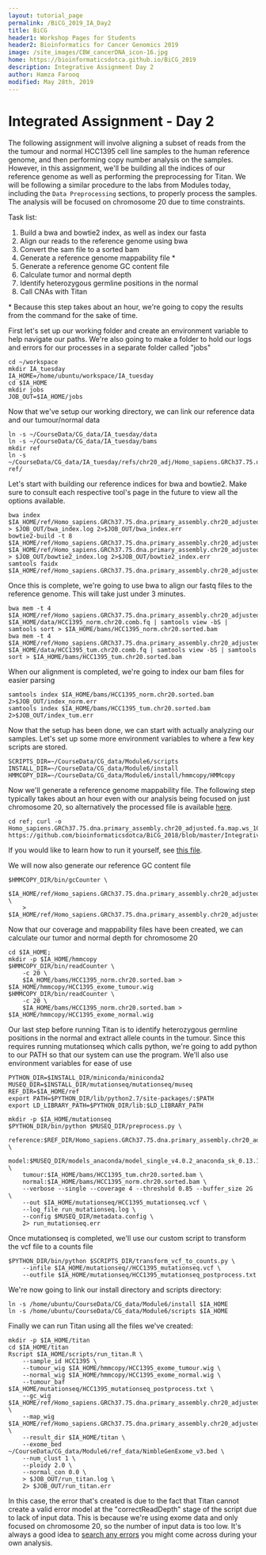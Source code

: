```yaml
---
layout: tutorial_page
permalink: /BiCG_2019_IA_Day2
title: BiCG
header1: Workshop Pages for Students
header2: Bioinformatics for Cancer Genomics 2019
image: /site_images/CBW_cancerDNA_icon-16.jpg
home: https://bioinformaticsdotca.github.io/BiCG_2019
description: Integrative Assignment Day 2
author: Hamza Farooq
modified: May 28th, 2019
---
```


# Integrated Assignment - Day 2

The following assignment will involve aligning a subset of reads from the the tumour and normal HCC1395 cell line samples to the human reference genome, and then performing copy number analysis on the samples. However, in this assignment, we'll be building all the indices of our reference genome as well as performing the preprocessing for Titan. We will be following a similar procedure to the labs from Modules today, including the `Data Preprocessing` sections, to properly process the samples. The analysis will be focused on chromosome 20 due to time constraints.

Task list:  
1) Build a bwa and bowtie2 index, as well as index our fasta  
2) Align our reads to the reference genome using bwa  
3) Convert the sam file to a sorted bam  
4) Generate a reference genome mappability file \*  
5) Generate a reference genome GC content file  
6) Calculate tumor and normal depth  
7) Identify heterozygous germline positions in the normal  
8) Call CNAs with Titan  

\* Because this step takes about an hour, we're going to copy the results from the command for the sake of time.

First let's set up our working folder and create an environment variable to help navigate our paths. We're also going to make a folder to hold our logs and errors for our processes in a separate folder called "jobs"

```
cd ~/workspace
mkdir IA_tuesday
IA_HOME=/home/ubuntu/workspace/IA_tuesday
cd $IA_HOME
mkdir jobs
JOB_OUT=$IA_HOME/jobs
```

Now that we've setup our working directory, we can link our reference data and our tumour/normal data

```
ln -s ~/CourseData/CG_data/IA_tuesday/data
ln -s ~/CourseData/CG_data/IA_tuesday/bams
mkdir ref
ln -s ~/CourseData/CG_data/IA_tuesday/refs/chr20_adj/Homo_sapiens.GRCh37.75.dna.primary_assembly.chr20_adjusted.fa ref/
```

Let's start with building our reference indices for bwa and bowtie2. Make sure to consult each respective tool's page in the future to view all the options available.

```
bwa index $IA_HOME/ref/Homo_sapiens.GRCh37.75.dna.primary_assembly.chr20_adjusted.fa > $JOB_OUT/bwa_index.log 2>$JOB_OUT/bwa_index.err
bowtie2-build -t 8 $IA_HOME/ref/Homo_sapiens.GRCh37.75.dna.primary_assembly.chr20_adjusted.fa $IA_HOME/ref/Homo_sapiens.GRCh37.75.dna.primary_assembly.chr20_adjusted.fa > $JOB_OUT/bowtie2_index.log 2>$JOB_OUT/bowtie2_index.err
samtools faidx $IA_HOME/ref/Homo_sapiens.GRCh37.75.dna.primary_assembly.chr20_adjusted.fa
```

Once this is complete, we're going to use bwa to align our fastq files to the reference genome. This will take just under 3 minutes.

```
bwa mem -t 4 $IA_HOME/ref/Homo_sapiens.GRCh37.75.dna.primary_assembly.chr20_adjusted.fa $IA_HOME/data/HCC1395_norm.chr20.comb.fq | samtools view -bS | samtools sort > $IA_HOME/bams/HCC1395_norm.chr20.sorted.bam
bwa mem -t 4 $IA_HOME/ref/Homo_sapiens.GRCh37.75.dna.primary_assembly.chr20_adjusted.fa $IA_HOME/data/HCC1395_tum.chr20.comb.fq | samtools view -bS | samtools sort > $IA_HOME/bams/HCC1395_tum.chr20.sorted.bam
```

When our alignment is completed, we're going to index our bam files for easier parsing

```
samtools index $IA_HOME/bams/HCC1395_norm.chr20.sorted.bam 2>$JOB_OUT/index_norm.err
samtools index $IA_HOME/bams/HCC1395_tum.chr20.sorted.bam 2>$JOB_OUT/index_tum.err
```

Now that the setup has been done, we can start with actually analyzing our samples. Let's set up some more environment variables to where a few key scripts are stored.

```
SCRIPTS_DIR=~/CourseData/CG_data/Module6/scripts
INSTALL_DIR=~/CourseData/CG_data/Module6/install
HMMCOPY_DIR=~/CourseData/CG_data/Module6/install/hmmcopy/HMMcopy
```

Now we'll generate a reference genome mappability file. The following step typically takes about an hour even with our analysis being focused on just chromosome 20, so alternatively the processed file is available [here](https://github.com/bioinformaticsdotca/BiCG_2018/blob/master/IntegrativeAssignment2/Homo_sapiens.GRCh37.75.dna.primary_assembly.chr20_adjusted.fa.map.ws_1000.wig).

```
cd ref; curl -o Homo_sapiens.GRCh37.75.dna.primary_assembly.chr20_adjusted.fa.map.ws_1000.wig https://github.com/bioinformaticsdotca/BiCG_2018/blob/master/IntegrativeAssignment2/Homo_sapiens.GRCh37.75.dna.primary_assembly.chr20_adjusted.fa.map.ws_1000.wig
```

If you would like to learn how to run it yourself, see [this file](https://github.com/bioinformaticsdotca/BiCG_2019/blob/master/IA_Day2/RefGenomeMappability.md).


We will now also generate our reference GC content file

```
$HMMCOPY_DIR/bin/gcCounter \
    $IA_HOME/ref/Homo_sapiens.GRCh37.75.dna.primary_assembly.chr20_adjusted.fa \
    > $IA_HOME/ref/Homo_sapiens.GRCh37.75.dna.primary_assembly.chr20_adjusted.gc.wig
```

Now that our coverage and mappability files have been created, we can calculate our tumor and normal depth for chromosome 20

```
cd $IA_HOME;
mkdir -p $IA_HOME/hmmcopy
$HMMCOPY_DIR/bin/readCounter \
    -c 20 \
    $IA_HOME/bams/HCC1395_norm.chr20.sorted.bam > $IA_HOME/hmmcopy/HCC1395_exome_tumour.wig
$HMMCOPY_DIR/bin/readCounter \
    -c 20 \
    $IA_HOME/bams/HCC1395_norm.chr20.sorted.bam > $IA_HOME/hmmcopy/HCC1395_exome_normal.wig
```

Our last step before running Titan is to identify heterozygous germline positions in the normal and extract allele counts in the tumour. Since this requires running mutationseq which calls python, we're going to add python to our PATH so that our system can use the program. We'll also use environment variables for ease of use

```
PYTHON_DIR=$INSTALL_DIR/miniconda/miniconda2
MUSEQ_DIR=$INSTALL_DIR/mutationseq/mutationseq/museq
REF_DIR=$IA_HOME/ref
export PATH=$PYTHON_DIR/lib/python2.7/site-packages/:$PATH
export LD_LIBRARY_PATH=$PYTHON_DIR/lib:$LD_LIBRARY_PATH
```
```
mkdir -p $IA_HOME/mutationseq
$PYTHON_DIR/bin/python $MUSEQ_DIR/preprocess.py \
	reference:$REF_DIR/Homo_sapiens.GRCh37.75.dna.primary_assembly.chr20_adjusted.fa \
	model:$MUSEQ_DIR/models_anaconda/model_single_v4.0.2_anaconda_sk_0.13.1.npz \
	tumour:$IA_HOME/bams/HCC1395_tum.chr20.sorted.bam \
	normal:$IA_HOME/bams/HCC1395_norm.chr20.sorted.bam \
	--verbose --single --coverage 4 --threshold 0.85 --buffer_size 2G \
	--out $IA_HOME/mutationseq/HCC1395_mutationseq.vcf \
	--log_file run_mutationseq.log \
	--config $MUSEQ_DIR/metadata.config \
	2> run_mutationseq.err
```

Once mutationseq is completed, we'll use our custom script to transform the vcf file to a counts file

```
$PYTHON_DIR/bin/python $SCRIPTS_DIR/transform_vcf_to_counts.py \
	--infile $IA_HOME/mutationseq//HCC1395_mutationseq.vcf \
	--outfile $IA_HOME/mutationseq/HCC1395_mutationseq_postprocess.txt
```

We're now going to link our install directory and scripts directory:
```
ln -s /home/ubuntu/CourseData/CG_data/Module6/install $IA_HOME
ln -s /home/ubuntu/CourseData/CG_data/Module6/scripts $IA_HOME
```

Finally we can run Titan using all the files we've created:

```
mkdir -p $IA_HOME/titan
cd $IA_HOME/titan
Rscript $IA_HOME/scripts/run_titan.R \
	--sample_id HCC1395 \
	--tumour_wig $IA_HOME/hmmcopy/HCC1395_exome_tumour.wig \
	--normal_wig $IA_HOME/hmmcopy/HCC1395_exome_normal.wig \
	--tumour_baf $IA_HOME/mutationseq/HCC1395_mutationseq_postprocess.txt \
	--gc_wig $IA_HOME/ref/Homo_sapiens.GRCh37.75.dna.primary_assembly.chr20_adjusted.gc.wig \
	--map_wig $IA_HOME/ref/Homo_sapiens.GRCh37.75.dna.primary_assembly.chr20_adjusted.fa.map.ws_1000.wig \
	--result_dir $IA_HOME/titan \
	--exome_bed ~/CourseData/CG_data/Module6/ref_data/NimbleGenExome_v3.bed \
	--num_clust 1 \
	--ploidy 2.0 \
	--normal_con 0.0 \
	> $JOB_OUT/run_titan.log \
	2> $JOB_OUT/run_titan.err
```
In this case, the error that's created is due to the fact that Titan cannot create a valid error model at the "correctReadDepth" stage of the script due to lack of input data. This is because we're using exome data and only focused on chromosome 20, so the number of input data is too low. It's always a good idea to [search any errors](https://github.com/benjjneb/dada2/issues/171) you might come across during your own analysis.
